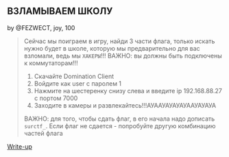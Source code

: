 ## ВЗЛАМЫВАЕМ ШКОЛУ
by @FEZWECT, joy, 100

> Сейчас мы поиграем в игру, найди 3 части флага, только искать нужно будет в школе, которую мы предварительно для вас взломали, ведь мы `ХАКЕРЫ`!!!
> ВАЖНО: вы должны быть подключены к коммутаторам!!!
> 
> 1. Скачайте Domination Client
> 2. Войдите как user с паролем 1
> 3. Нажмите на шестеренку снизу слева и введите ip 192.168.88.27 c портом 7000
> 4. Заходите в камеры и развлекайтесь!!!АУААУАУАУАУААУАУАУА
> 
> ВАЖНО: для того, чтобы сдать флаг, в его начала надо дописать `surctf_`. Если флаг не сдается - попробуйте другую комбинацию частей флага

[Write-up](WRITEUP.md)
